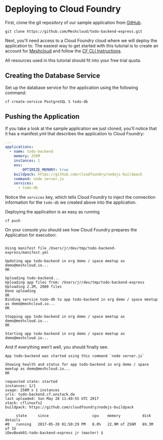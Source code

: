 # Deploying to Cloud Foundry

First, clone the git repository of our sample application from [GitHub](https://github.com/Meshcloud/todo-backend-express). 


```
git clone https://github.com/Meshcloud/todo-backend-express.git

```

Next, you'll need access to a Cloud Foundry cloud where we will deploy the application to. The easiest way to get started with this tutorial is to create an account for [Meshcloud](https://www.meshcloud.io/) and follow the [CF CLI Instructions](https://support.meshcloud.io/hc/en-us/articles/115003198625-Getting-Started-1-Cloud-Foundry-CLI-Access). 

All resources used in this tutorial should fit into your free trial quota. 

## Creating the Database Service

Set up the database service for the application using the following command: 


```
cf create-service PostgreSQL S todo-db
```

## Pushing the Application

If you take a look at the sample application we just cloned, you'll notice that it has a manifest.yml that describes the application to Cloud Foundry:


```yml
---
applications:
  - name: todo-backend
    memory: 256M
    instances: 1
    env:
        OPTIMIZE_MEMORY: true
    buildpack: https://github.com/cloudfoundry/nodejs-buildpack
    command: node server.js
    services:
      - todo-db
```

Notice the `services` key, which tells Cloud Foundry to inject the connection information for the `todo-db` we created above into the application. 

Deploying the application is as easy as running 

```
cf push
```

On your console you should see how Cloud Foundry prepares the Application for execution: 


```

Using manifest file /Users/jr/dev/tmp/todo-backend-express/manifest.yml

Updating app todo-backend in org demo / space meetup as demo@meshcloud.io...
OK

Uploading todo-backend...
Uploading app files from: /Users/jr/dev/tmp/todo-backend-express
Uploading 2.2M, 2088 files
Done uploading               
OK
Binding service todo-db to app todo-backend in org demo / space meetup as demo@meshcloud.io...
OK

Stopping app todo-backend in org demo / space meetup as demo@meshcloud.io...
OK

Starting app todo-backend in org demo / space meetup as demo@meshcloud.io...

```

And if everything wen't well, you should finally see: 

```
App todo-backend was started using this command `node server.js`

Showing health and status for app todo-backend in org demo / space meetup as demo@meshcloud.io...
OK

requested state: started
instances: 1/1
usage: 256M x 1 instances
urls: todo-backend.cf.onstack.de
last uploaded: Sun May 28 11:49:55 UTC 2017
stack: cflinuxfs2
buildpack: https://github.com/cloudfoundry/nodejs-buildpack

     state     since                    cpu    memory          disk          details
#0   running   2017-05-28 01:50:29 PM   0.0%   22.9M of 256M   69.3M of 1G
iDevBook01:todo-backend-express jr (master) $ 
```

